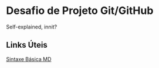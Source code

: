 # Desafio de Projeto Git/GitHub
Self-explained, innit?

## Links Úteis
[Sintaxe Básica MD](https://www.markdownguide.org/basic-syntax/)
